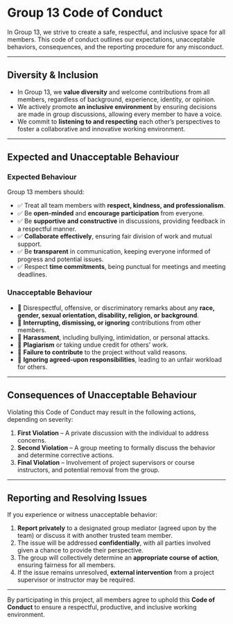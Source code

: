 # Group 13 Code of Conduct

In Group 13, we strive to create a safe, respectful, and inclusive space for all members. This code of conduct outlines our expectations, unacceptable behaviors, consequences, and the reporting procedure for any misconduct.

---

## Diversity & Inclusion
- In Group 13, we **value diversity** and welcome contributions from all members, regardless of background, experience, identity, or opinion.  
- We actively promote **an inclusive environment** by ensuring decisions are made in group discussions, allowing every member to have a voice.  
- We commit to **listening to and respecting** each other’s perspectives to foster a collaborative and innovative working environment.  

---

## Expected and Unacceptable Behaviour

### Expected Behaviour
Group 13 members should:  
- ✅ Treat all team members with **respect, kindness, and professionalism**.  
- ✅ Be **open-minded** and **encourage participation** from everyone.  
- ✅ Be **supportive and constructive** in discussions, providing feedback in a respectful manner.  
- ✅ **Collaborate effectively**, ensuring fair division of work and mutual support.  
- ✅ Be **transparent** in communication, keeping everyone informed of progress and potential issues.  
- ✅ Respect **time commitments**, being punctual for meetings and meeting deadlines.  

### Unacceptable Behaviour
- 🚫 Disrespectful, offensive, or discriminatory remarks about any **race, gender, sexual orientation, disability, religion, or background**.  
- 🚫 **Interrupting, dismissing, or ignoring** contributions from other members.  
- 🚫 **Harassment**, including bullying, intimidation, or personal attacks.  
- 🚫 **Plagiarism** or taking undue credit for others' work.  
- 🚫 **Failure to contribute** to the project without valid reasons.  
- 🚫 **Ignoring agreed-upon responsibilities**, leading to an unfair workload for others.  

---

## Consequences of Unacceptable Behaviour
Violating this Code of Conduct may result in the following actions, depending on severity:  

1. **First Violation** – A private discussion with the individual to address concerns.  
2. **Second Violation** – A group meeting to formally discuss the behavior and determine corrective actions.  
3. **Final Violation** – Involvement of project supervisors or course instructors, and potential removal from the group.  

---

## Reporting and Resolving Issues
If you experience or witness unacceptable behavior:  

1. **Report privately** to a designated group mediator (agreed upon by the team) or discuss it with another trusted team member.  
2. The issue will be addressed **confidentially**, with all parties involved given a chance to provide their perspective.  
3. The group will collectively determine an **appropriate course of action**, ensuring fairness for all members.  
4. If the issue remains unresolved, **external intervention** from a project supervisor or instructor may be required.  

---

By participating in this project, all members agree to uphold this **Code of Conduct** to ensure a respectful, productive, and inclusive working environment.  


